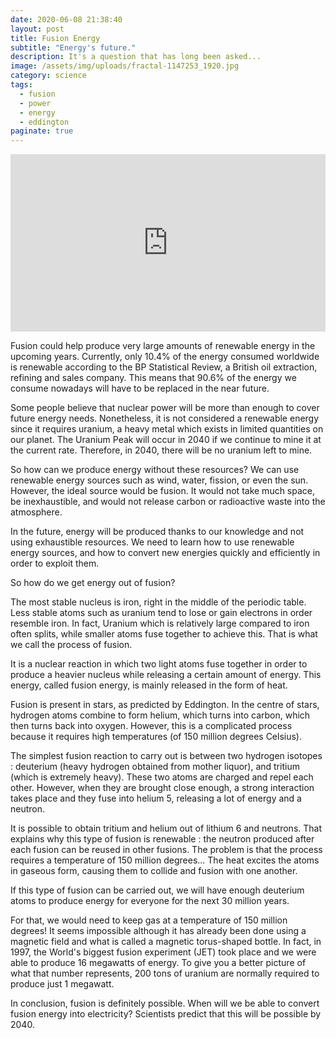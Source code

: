 ```yaml
---
date: 2020-06-08 21:38:40
layout: post
title: Fusion Energy
subtitle: "Energy's future."
description: It's a question that has long been asked...
image: /assets/img/uploads/fractal-1147253_1920.jpg
category: science
tags:
  - fusion
  - power
  - energy
  - eddington
paginate: true
---
```


<div style="max-width:854px"><div style="position:relative;height:0;padding-bottom:56.25%"><iframe src="https://embed.ted.com/talks/steven_cowley_fusion_is_energy_s_future" width="854" height="480" style="position:absolute;left:0;top:0;width:100%;height:100%" frameborder="0" scrolling="no" allowfullscreen></iframe></div></div>

Fusion could help produce very large amounts of renewable energy in the upcoming years. Currently, only 10.4% of the energy consumed worldwide is renewable according to the BP Statistical Review, a British oil extraction, refining and sales company. This means that 90.6% of the energy we consume nowadays will have to be replaced in the near future. 

Some people believe that nuclear power will be more than enough to cover future energy needs. Nonetheless, it is not considered a renewable energy since it requires uranium, a heavy metal which exists in limited quantities on our planet. The Uranium Peak will occur in 2040 if we continue to mine it at the current rate. Therefore, in 2040, there will be no uranium left to mine.

So how can we produce energy without these resources? We can use renewable energy sources such as wind, water, fission, or even the sun. However, the ideal source would be fusion. It would not take much space, be inexhaustible, and would not release carbon or radioactive waste into the atmosphere.

In the future, energy will be produced thanks to our knowledge and not using exhaustible resources. We need to learn how to use renewable energy sources, and how to convert new energies quickly and efficiently in order to exploit them.

So how do we get energy out of fusion?

The most stable nucleus is iron, right in the middle of the periodic table. Less stable atoms such as uranium tend to lose or gain electrons in order resemble iron. In fact, Uranium which is relatively large compared to iron often splits, while smaller atoms fuse together to achieve this. That is what we call the process of fusion.

It is a nuclear reaction in which two light atoms fuse together in order to produce a heavier nucleus while releasing a certain amount of energy. This energy, called fusion energy, is mainly released in the form of heat.

Fusion is present in stars, as predicted by Eddington. In the centre of stars, hydrogen atoms combine to form helium, which turns into carbon, which then turns back into oxygen. However, this is a complicated process because it requires high temperatures (of 150 million degrees Celsius).

The simplest fusion reaction to carry out is between two hydrogen isotopes : deuterium (heavy hydrogen obtained from mother liquor), and tritium (which is extremely heavy). These two atoms are charged and repel each other. However, when they are brought close enough, a strong interaction takes place and they fuse into helium 5, releasing a lot of energy and a neutron.

It is possible to obtain tritium and helium out of lithium 6 and neutrons. That explains why this type of fusion is renewable : the neutron produced after each fusion can be reused in other fusions. The problem is that the process requires a temperature of 150 million degrees... The heat excites the atoms in gaseous form, causing them to collide and fusion with one another.

If this type of fusion can be carried out, we will have enough deuterium atoms to produce energy for everyone for the next 30 million years.

For that, we would need to keep gas at a temperature of 150 million degrees! It seems impossible although it has already been done using a magnetic field and what is called a magnetic torus-shaped bottle. In fact, in 1997, the World's biggest fusion experiment (JET) took place and we were able to produce 16 megawatts of energy. To give you a better picture of what that number represents, 200 tons of uranium are normally required to produce just 1 megawatt.

In conclusion, fusion is definitely possible. When will we be able to convert fusion energy into electricity? Scientists predict that this will be possible by 2040.
